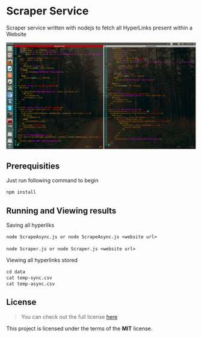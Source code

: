 # Scraper Service
Scraper service written with nodejs to fetch all HyperLinks present within a Website

![Code Preview](https://raw.githubusercontent.com/harshitanand/Scrape-Service/master/img/2.png)

## Prerequisities
Just run following command to begin 
  ```
  npm install
  ```
## Running and Viewing results
Saving all hyperliks
  ```
  node ScrapeAsync.js or node ScrapeAsync.js <website url>
  
  node Scraper.js or node Scraper.js <website url>
  ```
Viewing all hyperlinks stored
  ```
  cd data
  cat temp-sync.csv
  cat temp-async.csv
  ```
## License
>You can check out the full license [here](https://github.com/harshitanand/Scrape-Service/blob/master/LICENSE)

This project is licensed under the terms of the **MIT** license.
